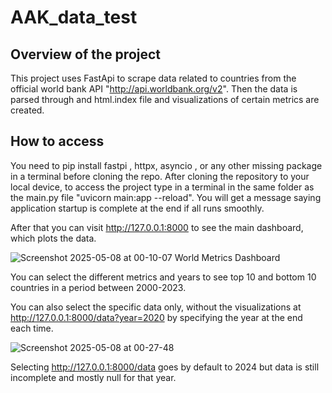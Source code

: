 # AAK_data_test

## **Overview of the project**
This project uses FastApi to scrape data related to countries from  the official world bank API "http://api.worldbank.org/v2". Then the data is parsed through and html.index file and visualizations of certain metrics are created.

## **How to access**

You need to pip install fastpi , httpx, asyncio , or any other missing package in a terminal before cloning the repo. After cloning the repository to your local device, to access the project type in a terminal in the same folder as the main.py file "uvicorn main:app --reload".
You will get a message saying application startup is complete at the end if all runs smoothly.


After that you can visit http://127.0.0.1:8000 to see the main dashboard, which plots the data.

![Screenshot 2025-05-08 at 00-10-07 World Metrics Dashboard](https://github.com/user-attachments/assets/ebbc67d7-ea21-4b3f-a311-47c1850bad87)

You can select the different metrics and years to see top 10 and bottom 10 countries in a period between 2000-2023.

You can also select the specific data only, without the visualizations at http://127.0.0.1:8000/data?year=2020 by specifying the year at the end each time.

![Screenshot 2025-05-08 at 00-27-48 ](https://github.com/user-attachments/assets/7788d13c-d147-4a58-aeba-e16bf74df466)

Selecting http://127.0.0.1:8000/data goes by default to 2024 but data is still incomplete and mostly null for that year.
